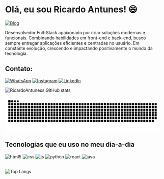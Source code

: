 # Olá, eu sou Ricardo Antunes! 😄

[![Blog](https://img.shields.io/website-up-down-green-red/http/cv.lbesson.qc.to.svg)](https://portfolioricardo.vercel.app/)

<p>Desenvolvedor Full-Stack apaixonado por criar soluções modernas e funcionais. Combinando habilidades em front-end e back-end, busco sempre entregar aplicações eficientes e centradas no usuário. Em constante evolução, crescendo e impactando positivamente o mundo da tecnologia.</p>

## Contato: 
[![WhatsApp](https://img.shields.io/badge/WhatsApp-25D366?style=for-the-badge&logo=whatsapp&logoColor=white)]( https://wa.me/54984341758)
[![Instagram](https://img.shields.io/badge/Instagram-E4405F?style=for-the-badge&logo=instagram&logoColor=white)](https://www.instagram.com/ricardooantunes05/)
[![LinkedIn](https://img.shields.io/badge/LinkedIn-0077B5?style=for-the-badge&logo=linkedin&logoColor=white)](https://www.linkedin.com/in/ricardo-rigo-antunes-5578021a6/)

![RicardoAntuness GitHub stats](https://github-readme-stats.vercel.app/api?username=RicardoAntuness&show_icons=true&theme=dracula)


![snake gif](https://github.com/Platane/snk/raw/output/github-contribution-grid-snake.svg)

## Tecnologias que eu uso no meu dia-a-dia

<div style="display: inline_block">
  <img align="center" alt="html5" src="https://img.shields.io/badge/HTML5-E34F26?style=for-the-badge&logo=html5&logoColor=white" />
  <img align="center" alt="css" src="https://img.shields.io/badge/CSS3-1572B6?style=for-the-badge&logo=css3&logoColor=white" />
  <img align="center" alt="js" src="https://img.shields.io/badge/JavaScript-F7DF1E?style=for-the-badge&logo=javascript&logoColor=black" />
  <img align="center" alt="python" src="https://img.shields.io/badge/Python-007ACC?style=for-the-badge&logo=python&logoColor=white" />
  <img align="center" alt="react" src="https://img.shields.io/badge/React-20232A?style=for-the-badge&logo=react&logoColor=61DAFB" />
  <img align="center" alt="java" src="https://img.shields.io/badge/Java-43853D?style=for-the-badge&logo=java&logoColor=white" />
</div><br/>

![Top Langs](https://github-readme-stats.vercel.app/api/top-langs/?username=RicardoAntuness&hide_progress=true)









